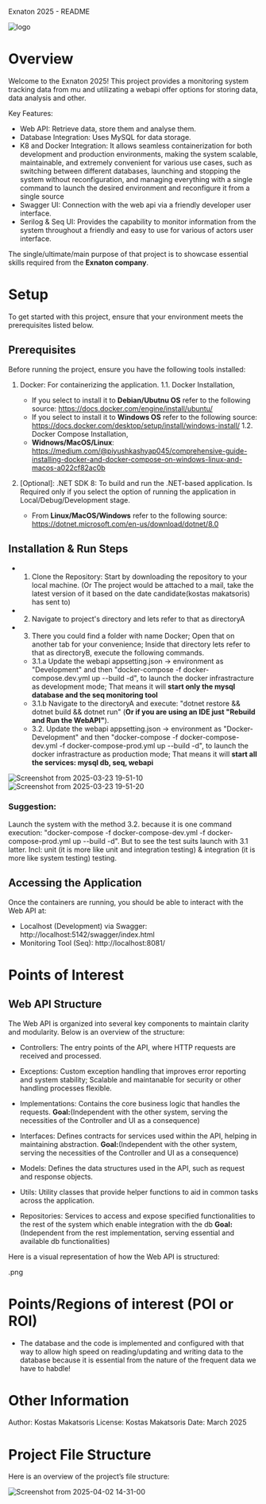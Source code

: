 Exnaton 2025 - README

![logo](https://github.com/user-attachments/assets/698b375b-db74-45fb-819e-5631cad89ed4)

# Overview
Welcome to the Exnaton 2025! This project provides a monitoring system tracking data from mu and utilizating a webapi offer options for storing data, data analysis and other.

Key Features:
- Web API: Retrieve data, store them and analyse them.
- Database Integration: Uses MySQL for data storage.
- K8 and Docker Integration: It allows seamless containerization for both development and production environments, making the system scalable, maintainable, and extremely convenient for various use cases, such as switching between different databases, launching and stopping the system without reconfiguration, and managing everything with a single command to launch the desired environment and reconfigure it from a single source
- Swagger UI: Connection with the web api via a friendly developer user interface.
- Serilog & Seq UI: Provides the capability to monitor information from the system throughout a friendly and easy to use for various of actors user interface. 

The single/ultimate/main purpose of that project is to showcase essential skills required from the **Exnaton company**.

# Setup
To get started with this project, ensure that your environment meets the prerequisites listed below.

## Prerequisites
Before running the project, ensure you have the following tools installed:

1. Docker: For containerizing the application.
   1.1. Docker Installation,
   - If you select to install it to **Debian/Ubutnu OS** refer to the following source: https://docs.docker.com/engine/install/ubuntu/
   - If you select to install it to **Windows OS** refer to the following source: https://docs.docker.com/desktop/setup/install/windows-install/
   1.2. Docker Compose Installation,
   - **Widnows/MacOS/Linux**: https://medium.com/@piyushkashyap045/comprehensive-guide-installing-docker-and-docker-compose-on-windows-linux-and-macos-a022cf82ac0b

2. [Optional]: .NET SDK 8: To build and run the .NET-based application.
   Is Required only if you select the option of running the application in Local/Debug/Development stage.
   - From **Linux/MacOS/Windows** refer to the following source: https://dotnet.microsoft.com/en-us/download/dotnet/8.0

## Installation & Run Steps
- 1. Clone the Repository: Start by downloading the repository to your local machine. (Or The project would be attached to a mail, take the latest version of it based on the date candidate(kostas makatsoris) has sent to)
- 2. Navigate to project's directory and lets refer to that as directoryA
- 3. There you could find a folder with name Docker; Open that on another tab for your convenience; Inside that directory lets refer to that as directoryB, execute the following commands.
   - 3.1.a Update the webapi appsetting.json -> environment as "Development" and then "docker-compose -f docker-compose.dev.yml up --build -d", to launch the docker infrastracture as development mode; That means it will **start only the mysql database and the seq monitoring tool**
   - 3.1.b Navigate to the directoryA and execute: "dotnet restore && dotnet build && dotnet run" (**Or if you are using an IDE just "Rebuild and Run the WebAPI"**).
   - 3.2. Update the webapi appsetting.json -> environment as "Docker-Development" and then "docker-compose -f docker-compose-dev.yml -f docker-compose-prod.yml up --build -d", to launch the docker infrastracture as production mode; That means it will **start all the services: mysql db, seq, webapi**

![Screenshot from 2025-03-23 19-51-10](https://github.com/user-attachments/assets/0e36b529-3173-43eb-9011-86e1a4b7a275)
![Screenshot from 2025-03-23 19-51-20](https://github.com/user-attachments/assets/5f8738c4-68f7-4336-a686-489b9ec3dbb8)



### Suggestion:
Launch the system with the method 3.2. because it is one command execution: "docker-compose -f docker-compose-dev.yml -f docker-compose-prod.yml up --build -d". But to see the test suits launch with 3.1 latter. Incl: unit (it is more like unit and integration testing) & integration (it is more like system testing) testing.

## Accessing the Application
Once the containers are running, you should be able to interact with the Web API at:

- Localhost (Development) via Swagger: http://localhost:5142/swagger/index.html
- Monitoring Tool (Seq): http://localhost:8081/ 

# Points of Interest
## Web API Structure
The Web API is organized into several key components to maintain clarity and modularity. Below is an overview of the structure:

- Controllers: The entry points of the API, where HTTP requests are received and processed.

- Exceptions: Custom exception handling that improves error reporting and system stability; Scalable and maintanable for security or other handling processes flexible.

- Implementations: Contains the core business logic that handles the requests. **Goal:**(Independent with the other system, serving the necessities of the Controller and UI as a consequence)

- Interfaces: Defines contracts for services used within the API, helping in maintaining abstraction. **Goal:**(Independent with the other system, serving the necessities of the Controller and UI as a consequence)

- Models: Defines the data structures used in the API, such as request and response objects.

- Utils: Utility classes that provide helper functions to aid in common tasks across the application.

- Repositories: Services to access and expose specified functionalities to the rest of the system which enable integration with the db **Goal:** (Independent from the rest implementation, serving essential and available db functionalities)

Here is a visual representation of how the Web API is structured:

<add-screenshot-from-figma>.png

# Points/Regions of interest (POI or ROI)
- The database and the code is implemented and configured with that way to allow high speed on reading/updating and writing data to the database because it is essential from the nature of the frequent data we have to habdle!
  
# Other Information
Author: Kostas Makatsoris
License: Kostas Makatsoris
Date: March 2025

# Project File Structure
Here is an overview of the project’s file structure:

![Screenshot from 2025-04-02 14-31-00](https://github.com/user-attachments/assets/d34b95b9-cacf-47fb-9128-595b92cb0741)




